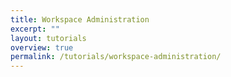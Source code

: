```yaml
---
title: Workspace Administration
excerpt: ""
layout: tutorials
overview: true
permalink: /tutorials/workspace-administration/
---
```

